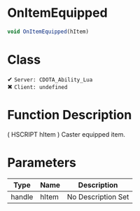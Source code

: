 # OnItemEquipped
```js
void OnItemEquipped(hItem)
```
# Class
✔ `Server: CDOTA_Ability_Lua`  
✖ `Client: undefined`  

# Function Description
( HSCRIPT hItem ) Caster equipped item.
# Parameters
Type|Name|Description
--|--|--
handle|hItem|No Description Set
